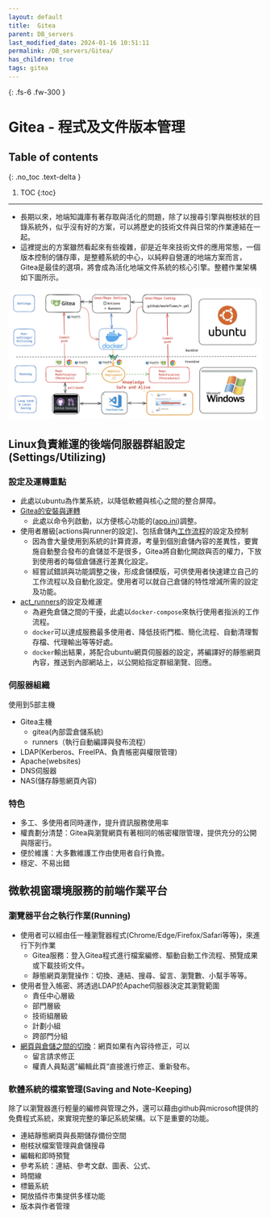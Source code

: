 ```yaml
---
layout: default
title:  Gitea
parent: DB_servers
last_modified_date: 2024-01-16 10:51:11
permalink: /DB_servers/Gitea/
has_children: true
tags: gitea
---
```


{: .fs-6 .fw-300 }

# Gitea - 程式及文件版本管理

## Table of contents

{: .no_toc .text-delta }

1. TOC
{:toc}

---

- 長期以來，地端知識庫有著存取與活化的問題，除了以搜尋引擎與樹枝狀的目錄系統外，似乎沒有好的方案，可以將歷史的技術文件與日常的作業連結在一起。
- 這裡提出的方案雖然看起來有些複雜，卻是近年來技術文件的應用常態，一個版本控制的儲存庫，是整體系統的中心，以純粹自營運的地端方案而言，Gitea是最佳的選項，將會成為活化地端文件系統的核心引擎。整體作業架構如下圖所示。

![](img/2024-07-10-21-45-38.png)

## Linux負責維運的後端伺服器群組設定(Settings/Utilizing)

### 設定及運轉重點

- 此處以ubuntu為作業系統，以降低軟體與核心之間的整合屏障。
- [Gitea的安裝與運轉]()
  - 此處以命令列啟動，以方便核心功能的([app.ini]())調整。
- 使用者層級[actions與runner的設定]、包括倉儲內[工作流程]()的設定及控制
  - 因為會大量使用到系統的計算資源，考量到個別倉儲內容的差異性，要實施自動整合發布的倉儲並不是很多，Gitea將自動化開啟與否的權力，下放到使用者的每個倉儲進行差異化設定。
  - 經嘗試錯誤與功能調整之後，形成倉儲模版，可供使用者快速建立自己的工作流程以及自動化設定。使用者可以就自己倉儲的特性增減所需的設定及功能。
- [act_runners]()的設定及維運
  - 為避免倉儲之間的干擾，此處以`docker-compose`來執行使用者指派的工作流程。
  - `docker`可以達成服務最多使用者、降低技術門檻、簡化流程、自動清理暫存檔、代理輸出等等好處。
  - `docker`輸出結果，將配合ubuntu網頁伺服器的設定，將編譯好的靜態網頁內容，推送到內部網站上，以公開給指定群組瀏覽、回應。

### 伺服器組織

使用到5部主機

- Gitea主機
  - gitea(內部雲倉儲系統)
  - runners（執行自動編譯與發布流程）
- LDAP(Kerberos、FreeIPA、負責帳密與權限管理)
- Apache(websites)
- DNS伺服器
- NAS(儲存靜態網頁內容)

### 特色

- 多工、多使用者同時運作，提升資訊服務使用率
- 權責劃分清楚：Gitea與瀏覽網頁有著相同的帳密權限管理，提供充分的公開與隱密行。
- 便於維護：大多數維護工作由使用者自行負擔。
- 穩定、不易出錯

## 微軟視窗環境服務的前端作業平台

### 瀏覽器平台之執行作業(Running)

- 使用者可以經由任一種瀏覽器程式(Chrome/Edge/Firefox/Safari等等)，來進行下列作業
  - Gitea服務：登入Gitea程式進行檔案編修、驅動自動工作流程、預覽成果或下載技術文件。
  - 靜態網頁瀏覽操作：切換、連結、搜尋、留言、瀏覽數、小幫手等等。
- 使用者登入帳密、將透過LDAP於Apache伺服器決定其瀏覽範圍
  - 責任中心層級
  - 部門層級
  - 技術組層級
  - 計劃小組
  - 跨部門分組
- [網頁與倉儲之間的切換]()：網頁如果有內容待修正，可以
  - 留言請求修正
  - 權責人員點選”編輯此頁“直接進行修正、重新發布。

### 軟體系統的檔案管理(Saving and Note-Keeping)

除了以瀏覽器進行輕量的編修與管理之外，還可以藉由github與microsoft提供的免費程式系統，來實現完整的筆記系統架構。以下是重要的功能。

- 連結靜態網頁與長期儲存備份空間
- 樹枝狀檔案管理與倉儲搜尋
- 編輯和即時預覽
- 參考系統：連結、參考文獻、圖表、公式、
- 時間線
- 標籤系統
- 開放插件市集提供多樣功能
- 版本與作者管理